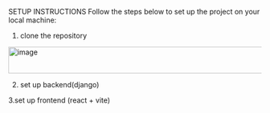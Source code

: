 

SETUP INSTRUCTIONS
Follow the steps below to set up the project on your local machine:

1. clone the repository

<img width="656" height="53" alt="image" src="https://github.com/user-attachments/assets/c87c180b-4606-451a-84b1-7aa7a1bffa64" />




2. set up backend(django)





3.set up frontend (react + vite)



